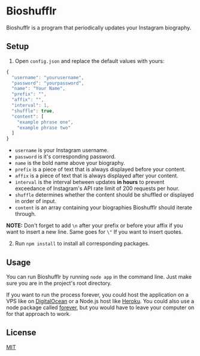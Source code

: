 # Bioshufflr

Bioshufflr is a program that periodically updates your Instagram biography.

## Setup

1. Open `config.json` and replace the default values with yours:
```javascript
{
  "username": "yourusername",
  "password": "yourpassword",
  "name": "Your Name",
  "prefix": "",
  "affix": "",
  "interval": 1,
  "shuffle": true,
  "content": [
    "example phrase one",
    "example phrase two"
  ]
}
```
 * `username` is your Instagram username.
 * `password` is it's corresponding password.
 * `name` is the bold name above your biography.
 * `prefix` is a piece of text that is always displayed before your content.
 * `affix` is a piece of text that is always displayed after your content.
 * `interval` is the interval between updates __in hours__ to prevent exceedance of Instagram's API rate limit of 200 requests per hour.
 * `shuffle` determines whether the content should be shuffled or displayed in order of input.
 * `content` is an array containing your biographies Bioshufflr should iterate through.

**NOTE:** Don't forget to add `\n` after your prefix or before your affix if you want to insert a new line. Same goes for `\"` If you want to insert quotes.

2. Run `npm install` to install all corresponding packages.

## Usage

You can run Bioshufflr by running `node app` in the command line. Just make sure you are in the project's root directory.

If you want to run the process forever, you could host the application on a VPS like on [DigitalOcean](https://digitalocean.com/) or a Node.js host like [Heroku](https://heroku.com/). You could also use a node package called [forever](https://npmjs.org/package/forever), but you would have to leave your computer on for that approach to work.

## License

[MIT](LICENSE)

